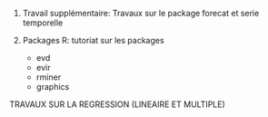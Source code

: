 1) Travail supplémentaire: Travaux sur le package forecat  et serie temporelle 

2) Packages R: tutoriat sur les packages
	- evd
	- evir
	- rminer
	- graphics

TRAVAUX SUR LA REGRESSION (LINEAIRE ET MULTIPLE)
